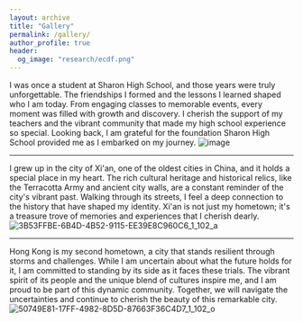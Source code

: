 ```yaml
---
layout: archive
title: "Gallery"
permalink: /gallery/
author_profile: true
header:
  og_image: "research/ecdf.png"
---
```


I was once a student at Sharon High School, and those years were truly unforgettable. The friendships I formed and the lessons I learned shaped who I am today. From engaging classes to memorable events, every moment was filled with growth and discovery. I cherish the support of my teachers and the vibrant community that made my high school experience so special. Looking back, I am grateful for the foundation Sharon High School provided me as I embarked on my journey.
![image](https://github.com/user-attachments/assets/1ed30515-15e6-4fb5-81e1-23b61cd87ef3)

---

I grew up in the city of Xi'an, one of the oldest cities in China, and it holds a special place in my heart. The rich cultural heritage and historical relics, like the Terracotta Army and ancient city walls, are a constant reminder of the city's vibrant past. Walking through its streets, I feel a deep connection to the history that have shaped my identity. Xi'an is not just my hometown; it's a treasure trove of memories and experiences that I cherish dearly.
![3B53FFBE-6B4D-4B52-9115-EE39E8C960C6_1_102_a](https://github.com/user-attachments/assets/044edd98-d6b9-416b-af2c-8e21244c27ac)

---

Hong Kong is my second hometown, a city that stands resilient through storms and challenges. While I am uncertain about what the future holds for it, I am committed to standing by its side as it faces these trials. The vibrant spirit of its people and the unique blend of cultures inspire me, and I am proud to be part of this dynamic community. Together, we will navigate the uncertainties and continue to cherish the beauty of this remarkable city.
![50749E81-17FF-4982-8D5D-87663F36C4D7_1_102_o](https://github.com/user-attachments/assets/c5dd514b-ddde-42b1-b8b1-5d9dae85070c)
